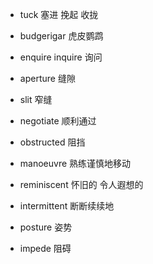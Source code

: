 + tuck 塞进 挽起 收拢

+ budgerigar 虎皮鹦鹉

+ enquire inquire 询问

+ aperture 缝隙

+ slit 窄缝

+ negotiate 顺利通过

+ obstructed 阻挡

+ manoeuvre 熟练谨慎地移动

+ reminiscent 怀旧的 令人遐想的

+ intermittent 断断续续地

+ posture 姿势

+ impede 阻碍